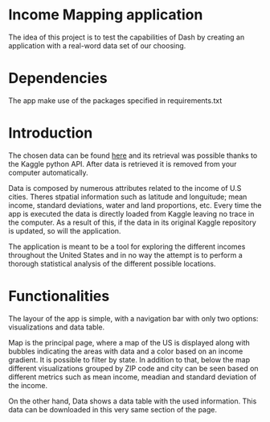 # Income Mapping application

The idea of this project is to test the capabilities of Dash by creating an application with a real-word data set of our choosing.

# Dependencies

The app make use of the packages specified in requirements.txt

# Introduction

The chosen data can be found [here](https://www.kaggle.com/goldenoakresearch/us-household-income-stats-geo-locations) and its retrieval was possible thanks to the Kaggle python API. After data is retrieved it is removed from your computer automatically.

Data is composed by numerous attributes related to the income of U.S cities. Theres stpatial information such as latitude and longuitude; mean income, standard deviations, water and land proportions, etc. Every time the app is executed the data is directly loaded from Kaggle leaving no trace in the computer. As a result of this, if the data in its original Kaggle repository is updated, so will the application.

The application is meant to be a tool for exploring the different incomes throughout the United States and in no way the attempt is to perform a thorough statistical analysis of the different possible locations.

# Functionalities

The layour of the app is simple, with a navigation bar with only two options: visualizations and data table.

Map is the principal page, where a map of the US is displayed along with bubbles indicating the areas with data and a color based on an income gradient. It is possible to filter by state. In addition to that, below the map different visualizations grouped by ZIP code and city can be seen based on different metrics such as mean income, meadian and standard deviation of the income.

On the other hand, Data shows a data table with the used information. This data can be downloaded in this very same section of the page.

